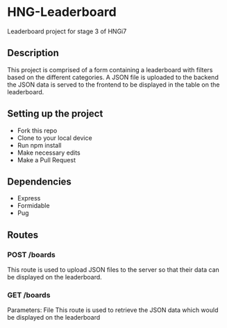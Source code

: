 # HNG-Leaderboard
Leaderboard project for stage 3 of HNGi7

## Description
This project is comprised of a form containing a leaderboard with filters based on the different categories. A JSON file is uploaded to the backend the JSON data is served to the frontend to be displayed in the table on the leaderboard.

## Setting up the project
* Fork this repo
* Clone to your local device
* Run npm install
* Make necessary edits
* Make a Pull Request

## Dependencies
* Express
* Formidable
* Pug

## Routes
### POST /boards
This route is used to upload JSON files to the server so that their data can be displayed on the leaderboard.

### GET /boards
Parameters: File
This route is used to retrieve the JSON data which would be displayed on the leaderboard


